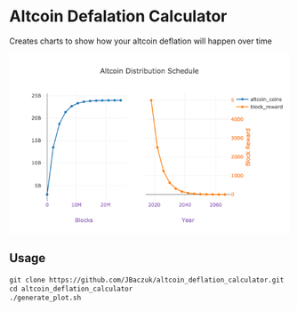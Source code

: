 # Altcoin Defalation Calculator
Creates charts to show how your altcoin deflation will happen over time

![Example Chart](https://raw.githubusercontent.com/JBaczuk/altcoin_deflation_calculator/master/example.png)
## Usage
```
git clone https://github.com/JBaczuk/altcoin_deflation_calculator.git
cd altcoin_deflation_calculator
./generate_plot.sh
```